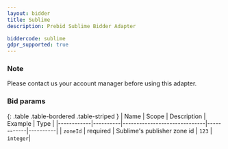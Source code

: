 ```yaml
---
layout: bidder
title: Sublime
description: Prebid Sublime Bidder Adapter

biddercode: sublime
gdpr_supported: true
---
```


### Note

Please contact us your account manager before using this adapter.


### Bid params

{: .table .table-bordered .table-striped }
| Name       | Scope    | Description                  | Example    | Type     |
|------------|----------|------------------------------|------------|----------|
| `zoneId`   | required | Sublime's publisher zone id  | `123`      | `integer`|
